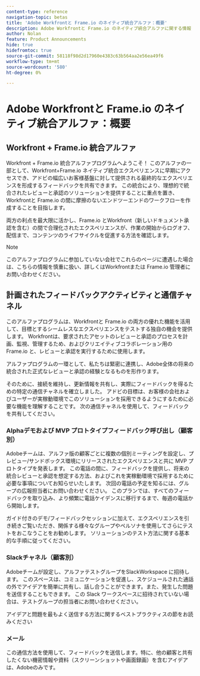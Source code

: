 ```yaml
---
content-type: reference
navigation-topic: betas
title: 'Adobe Workfrontと Frame.io のネイティブ統合アルファ：概要'
description: Adobe Workfrontと Frame.io のネイティブ統合アルファに関する情報
author: Nolan
feature: Product Announcements
hide: true
hidefromtoc: true
source-git-commit: 58118f98d2d17960e4383c63b564aa2e56ea49f6
workflow-type: tm+mt
source-wordcount: '580'
ht-degree: 0%

---
```



# Adobe Workfrontと Frame.io のネイティブ統合アルファ：概要

## Workfront + Frame.io 統合アルファ

Workfront + Frame.io 統合アルファプログラムへようこそ！ このアルファの一部として、Workfront+Frame.io ネイティブ統合エクスペリエンスに早期にアクセスでき、アドビの幅広いお客様基盤に対して提供される最終的なエクスペリエンスを形成するフィードバックを共有できます。 この統合により、理想的で統合されたレビューと承認のソリューションを提供することに重点を置き、Workfrontと Frame.io の間に摩擦のないエンドツーエンドのワークフローを作成することを目指します。

両方の利点を最大限に活かし、Frame.io とWorkfront（新しいドキュメント承認を含む）の間で合理化されたエクスペリエンスが、作業の開始からログオフ、配信まで、コンテンツのライフサイクルを促進する方法を確認します。

<!--
Learn more about 

This program and feedback participation activities: <link> 

The new experience and features and how you can test them: <link> 
-->

>[!NOTE]
>
>このアルファプログラムに参加していない会社でこれらのページに遭遇した場合は、こちらの情報を慎重に扱い、詳しくはWorkfrontまたは Frame.io 管理者にお問い合わせください。

## 計画されたフィードバックアクティビティと通信チャネル

このアルファプログラムは、Workfrontと Frame.io の両方の優れた機能を活用して、目標とするシームレスなエクスペリエンスをテストする独自の機会を提供します。 Workfrontは、要求されたアセットのレビューと承認のプロセスを計画、監視、管理するため、およびクリエイティブコラボレーション用の Frame.io と、レビューと承認を実行するために使用します。

アルファプログラムの一環として、私たちは緊密に連携し、Adobe全体の将来の統合された正式なレビューと承認の経験となるものを形作ります。

そのために、接続を維持し、更新情報を共有し、実際にフィードバックを得るための特定の通信チャネルを確立しました。 アドビの目標は、お客様の会社およびユーザーが実稼動環境でこのソリューションを採用できるようにするために必要な機能を理解することです。 次の通信チャネルを使用して、フィードバックを共有してください。

### Alphaデモおよび MVP プロトタイプフィードバック呼び出し（顧客別）

Adobeチームは、アルファ版の顧客ごとに複数の個別ミーティングを設定し、プレビュー/サンドボックス環境にリリースされたエクスペリエンスと共に MVP プロトタイプを発表します。 この電話の間に、フィードバックを提供し、将来の統合レビューと承認を想定する方法、およびこれを実稼動環境で採用するために必要な事項についてお知らせいたします。 次回の電話の予定を知るには、グループの広報担当者にお問い合わせください。 このプランでは、すべてのフィードバックを取り込み、より頻繁に電話ケイデンスに移行するまで、毎週の電話から開始します。

ガイド付きのデモ/フィードバックセッションに加えて、エクスペリエンスを引き続きご覧いただき、関係する様々なグループやペルソナを使用してさらにテストをおこなうことをお勧めします。 ソリューションのテスト方法に関する基本的な手順に従ってください。

### Slackチャネル（顧客別）

Adobeチームが設定し、アルファテストグループをSlackWorkspace に招待します。 このスペースは、コミュニケーションを促進し、スケジュールされた通話の外でアイデアを簡単に共有し、話し合うことができます。また、発生した問題を送信することもできます。 この Slack ワークスペースに招待されていない場合は、テストグループの担当者にお問い合わせください。

アイデアと問題を最もよく送信する方法に関するベストプラクティスの節をお読みください

### メール

この通信方法を使用して、フィードバックを送信します。特に、他の顧客と共有したくない機密情報や資料（スクリーンショットや画面録画）を含むアイデアは、Adobeのみです。


<!--
## Send feedback 

We value your input and believe that your perspective is crucial in helping us create the best experience possible. Because we're specifically looking at understanding what capabilities would be required to have you adopt the solution in Production, please   

Mention it during our regular demo/feedback calls 

Share it on our alpha program slack channel  

Or send it via e-mail to ossmann@adobe.com 

### How to best submit ideas 

Please try to give as much context as possible by describing 

The goal you want to achieve (aka "Job-to-be-done") 

the problem that keeps you from achieving this goal 

how a potential solution could look like 

Don't forget to include screenshots or screen recordings as well as examples to best describe your idea.  

## How to best submit issues / bugs 

In case you discover any issues or bugs please share them via our Slack channel so it's easier for the team to ask questions and have them resolved as soon as possible. 

Please try to give as much context as possible by answering the following questions: 

What did you expect to happen? 

What really happened? 

Steps to reproduce the issue?  

Please attach a screenshot if possible -->